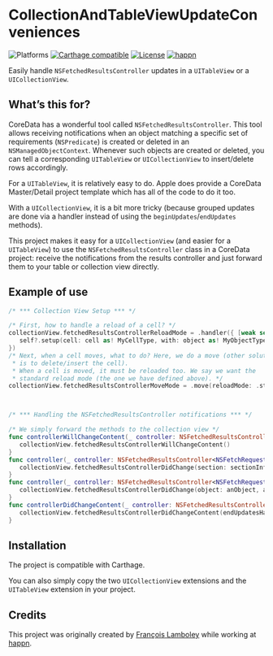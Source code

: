 # CollectionAndTableViewUpdateConveniences
![Platforms](https://img.shields.io/badge/platform-iOS-lightgrey.svg?style=flat) [![Carthage compatible](https://img.shields.io/badge/carthage-compatible-4BC51D.svg?style=flat)](https://github.com/Carthage/Carthage) [![License](https://img.shields.io/github/license/happn-tech/CollectionAndTableViewUpdateConveniences.svg)](License.txt) [![happn](https://img.shields.io/badge/from-happn-0087B4.svg?style=flat)](https://happn.com)

Easily handle `NSFetchedResultsController` updates in a `UITableView` or a `UICollectionView`.

## What’s this for?
CoreData has a wonderful tool called `NSFetchedResultsController`. This tool allows
receiving notifications when an object matching a specific set of requirements (`NSPredicate`)
is created or deleted in an `NSManagedObjectContext`. Whenever such objects are created or
deleted, you can tell a corresponding `UITableView` or `UICollectionView` to insert/delete
rows accordingly.

For a `UITableView`, it is relatively easy to do. Apple does provide a CoreData Master/Detail
project template which has all of the code to do it too.

With a `UICollectionView`, it is a bit more tricky (because grouped updates are done via a
handler instead of using the `beginUpdates`/`endUpdates` methods).

This project makes it easy for a `UICollectionView` (and easier for a `UITableView`) to use
the `NSFetchedResultsController` class in a CoreData project: receive the notifications
from the results controller and just forward them to your table or collection view directly.

## Example of use
```swift
/* *** Collection View Setup *** */

/* First, how to handle a reload of a cell? */
collectionView.fetchedResultsControllerReloadMode = .handler({ [weak self] cell, object, collectionViewIndexPath, dataSourceIndexPath in
   self?.setup(cell: cell as! MyCellType, with: object as! MyObjectType)
})
/* Next, when a cell moves, what to do? Here, we do a move (other solution
 * is to delete/insert the cell).
 * When a cell is moved, it must be reloaded too. We say we want the
 * standard reload mode (the one we have defined above). */
collectionView.fetchedResultsControllerMoveMode = .move(reloadMode: .standard)



/* *** Handling the NSFetchedResultsController notifications *** */

/* We simply forward the methods to the collection view */
func controllerWillChangeContent(_ controller: NSFetchedResultsController<NSFetchRequestResult>) {
   collectionView.fetchedResultsControllerWillChangeContent()
}
func controller(_ controller: NSFetchedResultsController<NSFetchRequestResult>, didChange sectionInfo: NSFetchedResultsSectionInfo, atSectionIndex sectionIndex: Int, for type: NSFetchedResultsChangeType) {
   collectionView.fetchedResultsControllerDidChange(section: sectionInfo, atIndex: sectionIndex, forChangeType: type)
}
func controller(_ controller: NSFetchedResultsController<NSFetchRequestResult>, didChange anObject: Any, at indexPath: IndexPath?, for type: NSFetchedResultsChangeType, newIndexPath: IndexPath?) {
   collectionView.fetchedResultsControllerDidChange(object: anObject, atIndexPath: indexPath, forChangeType: type, newIndexPath: newIndexPath)
}
func controllerDidChangeContent(_ controller: NSFetchedResultsController<NSFetchRequestResult>) {
   collectionView.fetchedResultsControllerDidChangeContent(endUpdatesHandler: nil)
}
```

## Installation
The project is compatible with Carthage.

You can also simply copy the two `UICollectionView` extensions and the `UITableView` extension in your project.

## Credits
This project was originally created by [François Lamboley](https://github.com/Frizlab) while working at [happn](https://happn.com).
